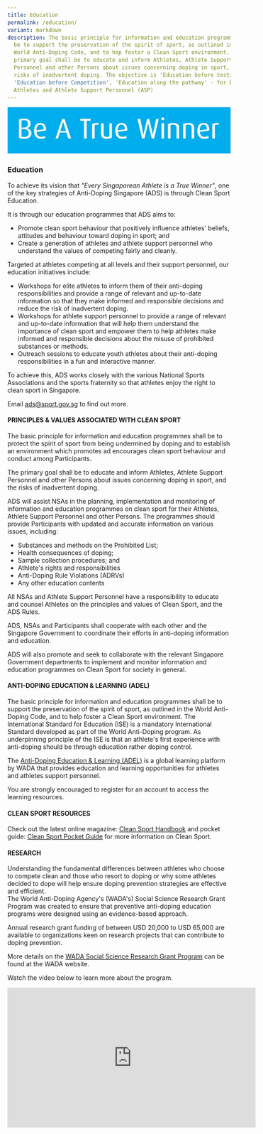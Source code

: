 ```yaml
---
title: Education
permalink: /education/
variant: markdown
description: The basic principle for information and education programmes should
  be to support the preservation of the spirit of sport, as outlined in the
  World Anti-Doping Code, and to hep foster a Clean Sport environment. The
  primary goal shall be to educate and inform Athletes, Athlete Support
  Personnel and other Persons about issues concerning doping in sport, and the
  risks of inadvertent doping. The objective is 'Education before testing',
  'Education before Competition', 'Education along the pathway' - for both
  Athletes and Athlete Support Personnel (ASP)
---
```

![](/images/Education/Be_A_True_Winner.png)
### **Education**

To achieve its vision that *"Every Singaporean Athlete is a True Winner"*, one of the key strategies of Anti-Doping Singapore (ADS) is through Clean Sport Education.

It is through our education programmes that ADS aims to:
* Promote clean sport behaviour that positively influence athletes' beliefs, attitudes and behaviour toward doping in sport; and
* Create a generation of athletes and athlete support personnel who understand the values of competing fairly and cleanly.

Targeted at athletes competing at all levels and their support personnel, our education initiatives include:
* Workshops for elite athletes to inform them of their anti-doping responsibilities and provide a range of relevant and up-to-date information so that they make informed and responsible decisions and reduce the risk of inadvertent doping.
* Workshops for athlete support personnel to provide a range of relevant and up-to-date information that will help them understand the importance of clean sport and empower them to help athletes make informed and responsible decisions about the misuse of prohibited substances or methods.
* Outreach sessions to educate youth athletes about their anti-doping responsibilities in a fun and interactive manner.

To achieve this, ADS works closely with the various National Sports Associations and the sports fraternity so that athletes enjoy the right to clean sport in Singapore. 

Email [ads@sport.gov.sg](mailto:ads@sport.gov.sg) to find out more.

#### **PRINCIPLES &amp; VALUES ASSOCIATED  WITH CLEAN SPORT**

The basic principle for information and education programmes shall be to protect the spirit of sport from being undermined by doping and to establish an environment which promotes ad encourages clean sport behaviour and conduct among Participants.

The primary goal shall be to educate and inform Athletes, Athlete Support Personnel and other Persons about issues concerning doping in sport, and the risks of inadvertent doping.

ADS will assist NSAs in the planning, implementation and monitoring of information and education programmes on clean sport for their Athletes, Athlete Support Personnel and other Persons. The programmes should provide Participants with updated and accurate information on various issues, including:

* Substances and methods on the Prohibited List;
* Health consequences of doping;
* Sample collection procedures; and
* Athlete's rights and responsibilities
* Anti-Doping Rule Violations (ADRVs)
* Any other education contents

All NSAs and Athlete Support Personnel have a responsibility to educate and counsel Athletes on the principles and values of Clean Sport, and the ADS Rules.

ADS, NSAs and Participants shall cooperate with each other and the Singapore Government to coordinate their efforts in anti-doping information and education.

ADS will also promote and seek to collaborate with the relevant Singapore Government departments to implement and monitor information and education programmes on Clean Sport for society in general.

#### **ANTI-DOPING EDUCATION &amp; LEARNING (ADEL)**

The basic principle for information and education programmes shall be to support the preservation of the spirit of sport, as outlined in the World Anti-Doping Code, and to help foster a Clean Sport environment. The International Standard for Education (ISE) is a mandatory International Standard developed as part of the World Anti-Doping program. As underpinning principle of the ISE is that an athlete's first experience with anti-doping should be through education rather doping control.

The [Anti-Doping Education &amp; Learning (ADEL)](https://adel.wada-ama.org/learn/external-ecommerce) is a global learning platform by WADA that provides education and learning opportunities for athletes and athletes support personnel.

You are strongly encouraged to register for an account to access the learning resources. 

#### **CLEAN SPORT RESOURCES**  

Check out the latest online magazine: [Clean Sport Handbook](https://heyzine.com/flip-book/bf48972bd0.html) and pocket guide: [Clean Sport Pocket Guide](https://heyzine.com/flip-book/c4a20d1fb5.html) for more information on Clean Sport.

#### **RESEARCH**     
Understanding the fundamental differences between athletes who choose to compete clean and those who resort to doping or why some athletes decided to dope will help ensure doping prevention strategies are effective and efficient.   
The World Anti-Doping Agency's (WADA's) Social Science Research Grant Program was created to ensure that preventive anti-doping education programs were designed using an evidence-based approach.

Annual research grant funding of between USD 20,000 to USD 65,000 are available to organizations keen on research projects that can contribute to doping prevention.

More details on the [WADA Social Science Research Grant Program](https://www.wada-ama.org/en/data-research/social-science-research) can be found at the WADA website.

Watch the video below to learn more about the program.

<iframe width="560" height="315" src="https://www.youtube.com/embed/9y1VYw5LWDc" title="YouTube video player" frameborder="0" allow="accelerometer; autoplay; clipboard-write; encrypted-media; gyroscope; picture-in-picture; web-share" allowfullscreen=""></iframe>